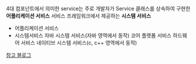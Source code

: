 4대 컴포넌트에서 의미한 service는 주로 개발자가 Service 클래스를 상속하여 구현한 **어플리케이션 서비스**
서비스 프레임워크에서 제공하는 **시스템 서비스**


- 어플리케이션 서비스
- 시스템서비스
	자바 시스템 서비스(자바 영역에서 동작)
		코어 플랫폼 서비스
		하드웨어 서비스
	네이티브 시스템 서비스(c, c++ 영역에서 동작)


[참고 블로그](https://alnova2.tistory.com/1106)